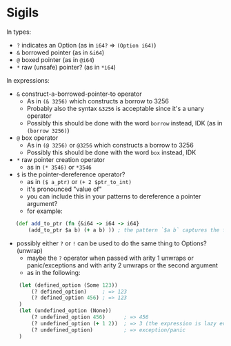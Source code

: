# Sigils

In types:
  + `?` indicates an Option (as in `i64?` => `(Option i64)`)
  + `&` borrowed pointer (as in `&i64`)
  + `@` boxed pointer (as in `@i64`)
  + `*` raw (unsafe) pointer? (as in `*i64`)

In expressions:
  + `&` construct-a-borrowed-pointer-to operator
    - As in `(& 3256)` which constructs a borrow to 3256
    - Probably also the syntax `&3256` is acceptable since it's a unary operator
    - Possibly this should be done with the word `borrow` instead, IDK (as in `(borrow 3256)`)
  + `@` box operator
    - As in `(@ 3256)` or `@3256` which constructs a borrow to 3256
    - Possibly this should be done with the word `box` instead, IDK
  + `*` raw pointer creation operator
    - as in `(* 3546)` or `*3546`
  + `$` is the pointer-dereference operator?
    - as in `($ a_ptr)` or `(+ 2 $ptr_to_int)`
    - it's pronounced "value of"
    - you can include this in your patterns to dereference a pointer argument?
    - for example:
 ```clojure
    (def add_to_ptr (fn {&i64 -> i64 -> i64}
        (add_to_ptr $a b) (+ a b) )) ; the pattern `$a b` captures the first argument by dereferencing it and the second argument as a move
 ```
  + possibly either `?` or `!` can be used to do the same thing to Options? (unwrap)
    - maybe the `?` operator when passed with arity 1 unwraps or panic/exceptions and with arity 2 unwraps or the second argument
    - as in the following:
```clojure
    (let (defined_option (Some 123))
        (? defined_option)     ; => 123
        (? defined_option 456) ; => 123
    )
    (let (undefined_option (None))
        (? undefined_option 456)      ; => 456
        (? undefined_option (+ 1 2))  ; => 3 (the expression is lazy eval-ed?)
        (? undefined_option)          ; => exception/panic
    )
```
